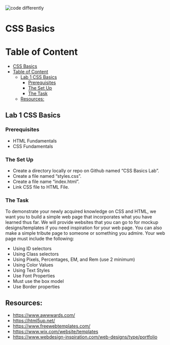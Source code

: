 ![code differently](https://user-images.githubusercontent.com/54545904/91590200-f82ec600-e928-11ea-9433-eea450388abf.png)

# CSS Basics

# Table of Content
- [CSS Basics](#css-basics)
- [Table of Content](#table-of-content)
  - [Lab 1 CSS Basics](#lab-1-css-basics)
    - [Prerequisites](#prerequisites)
    - [The Set Up](#the-set-up)
    - [The Task](#the-task)
  - [Resources:](#resources)
 

##  Lab 1 CSS Basics

### Prerequisites
* HTML Fundamentals
* CSS Fundamentals

### The Set Up
* Create a directory locally or repo on Github named “CSS Basics Lab”.
* Create a file named “styles.css”.
* Create a file name “index.html”.
* Link CSS file to HTML File.


### The Task
To demonstrate your newly acquired knowledge on CSS and HTML, we want you to build a simple web page that incorporates what you have learned thus far. We will provide websites that you can go to for mockup designs/templates if you need inspiration for your web page. You can also make a simple tribute page to someone or something you admire.
Your web page must include the following:

* Using ID selectors
* Using Class selectors
* Using Pixels, Percentages, EM, and Rem (use 2 minimum)
* Using Color Values
* Using Text Styles
* Use Font Properties
* Must use the box model
* Use Border properties 


## Resources:
* https://www.awwwards.com/
* https://html5up.net/
* https://www.freewebtemplates.com/
* https://www.wix.com/website/templates
* https://www.webdesign-inspiration.com/web-designs/type/portfolio


<!-- 
* Hold off on lining up images, going to use 
* reiterate the use of classes and ids in the labs and turn and talks
* Give examples of completed artist pages
 -->




